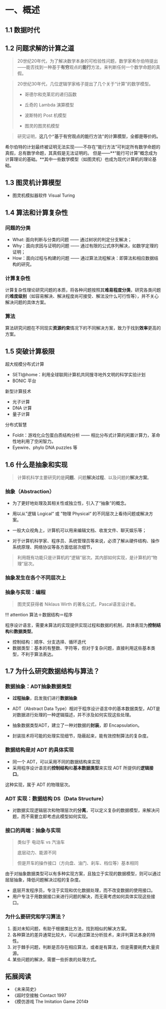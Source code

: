 # 一、概述

## 1.1 数据时代
## 1.2 问题求解的计算之道
> 20世纪20年代，为了解决数学本身的可检验性问题，数学家希尔伯特提出——能否找到一种基于**有穷**观点的**能行**方法，来判断任何一个数学命题的真假。

> 20世纪30年代，几位逻辑学家格子提出了几个关于“计算”的数学模型。
> 
>  - 哥德尔和克莱尼的递归函数
> 
>  - 丘奇的 Lambda 演算模型
> 
>  - 波斯特的 Post 机模型
> 
>  - 图灵的图灵机模型

> 研究证明，**这几个“基于有穷观点的能行方法”的计算模型，全都是等价的。**

希尔伯特的计划最终被证明无法实现——不存在“能行方法”可判定所有数学命题的真假，总有数学命题，其真假是无法证明的。
但是——**“能行可计算”概念成为计算理论的基础。**其中一些数学模型（如图灵机）也成为现代计算机的理论基础。
## 1.3 图灵机计算模型

- 图灵机模拟器软件 Visual Turing

## 1.4 算法和计算复杂性
### 问题的分类
- What: 面向判断与分类的问题 —— 通过树状的判定分支解决；
- Why：面向求因与证明的问题 —— 通过有限的公式序列解决，如数学定理的证明；
- How：面向过程与构建的问题 —— 通过算法流程解决：即算法和相应数据结构的研究。

### 计算复杂性
计算复杂性理论研究问题的本质，将各种问题按照其**难易程度分类**，研究各类问题的**难度级别**（如容易解决、解决程度尚可接受、解法没什么可行性等），并不关心解决问题的具体方案。
### 算法
算法研究问题在不同现实**资源约束**情况下的不同解决方案，致力于找到**效率**更高的方案。
## 1.5 突破计算极限

超大规模分布式计算
- SETI@home：利用全球联网计算机共同搜寻地外文明的科学实验计划
- BONIC 平台

新型计算技术
- 光子计算
- DNA 计算
- 量子计算

分布式智慧
- Foldit：游戏化众包蛋白质结构分析 —— 相比分布式计算的闲置计算力，革命性地利用了空闲智力。
- Eyewire、phylo DNA puzzles 等

## 1.6 什么是抽象和实现

> 计算机科学主要研究的是**问题**、问题**解决过程**、以及问题的**解决方案**。

### 抽象（Abstraction）
- 为了更好地处理及其相关性或独立性，引入了“抽象”的概念。
- 用以从”逻辑 Logical“ 或 ”物理 Physical“ 的不同层次上看待问题或解决方案。

- 一般大众视角上，计算机可以用来编辑文档、收发文件、聊天娱乐等；
- 对于计算机科学家、程序员、系统管理员等来说，必须了解从硬件结构、操作系统原理、网络协议等各方面低层次细节，

> 利用既有功能只是计算机的“逻辑”层次。其内部如何实现，是计算机的“物理”层次。

### 抽象发生在各个不同层次上

### 抽象与实现：编程
> 图灵奖获得者 Niklaus Wirth 的著名公式，Pascal语言设计者。

!!! attention
    算法＋数据结构＝程序

程序设计语言，需要未算法的实现提供实现过程和数据的机制，具体表现为**控制结构**和**数据类型**。

- 控制结构：顺序、分支选择、循环迭代
- 数据类型：基本的有整数、字符等，但对于复杂问题，直接利用这些基本类型，不利于算法表达。

## 1.7 为什么研究数据结构与算法？

### 数据抽象：ADT抽象数据类型

- **过程抽象**，启发我们进行**数据抽象**
- ADT（Abstract Data Type）相对于程序设计语言中的基本数据类型，ADT是对数据进行处理的一种逻辑描述，并不涉及如何实现这些处理。

- 抽象数据类型ADT，建立了一种对数据的**封装**，即 Encapsulation。
- 封装技术将可能的处理实现细节，隐蔽起来，能有效控制算法的复杂度。

### 数据结构是对 ADT 的具体实现
- 同一个 ADT，可以采用不同的数据结构来实现
- 采用程序设计语言的**控制结构**和**基本数据类型**来实现 ADT 所提供的**逻辑接口**。

这种实现，属于 ADT 的物理层次。

### ADT 实现：数据结构 DS（Data Structure）
- 对数据实现逻辑层次和物理层次的**分离**，可以定义复杂的数据模型，来解决问题，而不需要立即考虑此模型如何实现。

### 接口的两端：抽象与实现
> 类似于 电动车 vs 汽油车
> 
> 底层动力、能源不同
> 
> 但是开车的操作接口（方向盘、油门、刹车、档位等）基本相同

由于对抽象数据类型可以有多种实现方案，且独立于实现的数据模型，则可以通过层层抽象，降低问题解决过程的复杂度。

- 底层开发程序员，专注于实现和优化数据处理，而不改变数据的使用接口。
- 用户专注于用数据接口来进行问题的解决，而无需考虑如何具体实现这些接口。

### 为什么要研究和学习算法？
1. 面对未知问题，有助于根据类比方法，找到相似的解决方案。
2. 各种算法的差异通常比较大，可以通过算法分析技术，来评判算法本身的特性。
3. 对于棘手问题，判断是否存在相应算法，或者是有算法，但是需要耗费大量资源。
4. 某些问题的解决，需要一些折衷的处理方式。
## 拓展阅读

- 《未来简史》
- 《超时空接触 Contact 1997
- 《模仿游戏 The Imitation Game 2014》
